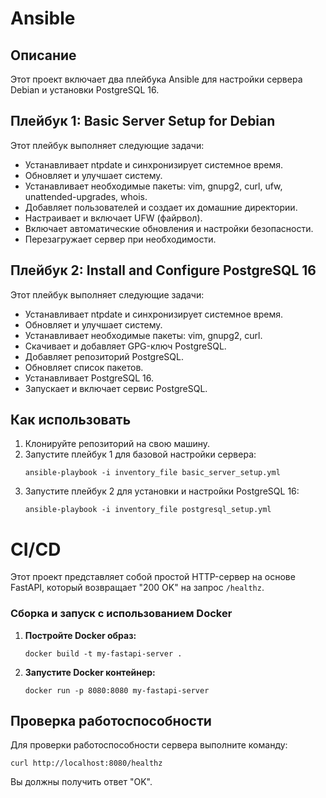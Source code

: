 <!DOCTYPE html>
<html lang="ru">
<head>
    <meta charset="UTF-8">
    <meta name="viewport" content="width=device-width, initial-scale=1.0">
</head>
<body>

<h1>Ansible</h1>
    <h2>Описание</h2>
    <p>Этот проект включает два плейбука Ansible для настройки сервера Debian и установки PostgreSQL 16.</p> 
    <h2>Плейбук 1: Basic Server Setup for Debian</h2>
    <p>Этот плейбук выполняет следующие задачи:</p>
    <ul>
        <li>Устанавливает ntpdate и синхронизирует системное время.</li>
        <li>Обновляет и улучшает систему.</li>
        <li>Устанавливает необходимые пакеты: vim, gnupg2, curl, ufw, unattended-upgrades, whois.</li>
        <li>Добавляет пользователей и создает их домашние директории.</li>
        <li>Настраивает и включает UFW (файрвол).</li>
        <li>Включает автоматические обновления и настройки безопасности.</li>
        <li>Перезагружает сервер при необходимости.</li>
    </ul>
    <h2>Плейбук 2: Install and Configure PostgreSQL 16</h2>
    <p>Этот плейбук выполняет следующие задачи:</p>
    <ul>
        <li>Устанавливает ntpdate и синхронизирует системное время.</li>
        <li>Обновляет и улучшает систему.</li>
        <li>Устанавливает необходимые пакеты: vim, gnupg2, curl.</li>
        <li>Скачивает и добавляет GPG-ключ PostgreSQL.</li>
        <li>Добавляет репозиторий PostgreSQL.</li>
        <li>Обновляет список пакетов.</li>
        <li>Устанавливает PostgreSQL 16.</li>
        <li>Запускает и включает сервис PostgreSQL.</li>
    </ul>
    <h2>Как использовать</h2>
    <ol>
        <li>Клонируйте репозиторий на свою машину.</li>
        <li>Запустите плейбук 1 для базовой настройки сервера:
            <pre><code>ansible-playbook -i inventory_file basic_server_setup.yml</code></pre>
        </li>
        <li>Запустите плейбук 2 для установки и настройки PostgreSQL 16:
            <pre><code>ansible-playbook -i inventory_file postgresql_setup.yml</code></pre>
        </li>
    </ol>

<h1>CI/CD</h1>

<p>Этот проект представляет собой простой HTTP-сервер на основе FastAPI, который возвращает "200 OK" на запрос <code>/healthz</code>.</p>


<h3>Сборка и запуск с использованием Docker</h3>
<ol>
    <li><strong>Постройте Docker образ:</strong>
        <pre><code>docker build -t my-fastapi-server .</code></pre>
    </li>
    <li><strong>Запустите Docker контейнер:</strong>
        <pre><code>docker run -p 8080:8080 my-fastapi-server</code></pre>
    </li>
</ol>

<h2>Проверка работоспособности</h2>
<p>Для проверки работоспособности сервера выполните команду:</p>
<pre><code>curl http://localhost:8080/healthz</code></pre>
<p>Вы должны получить ответ "OK".</p>

</body>
</html>
